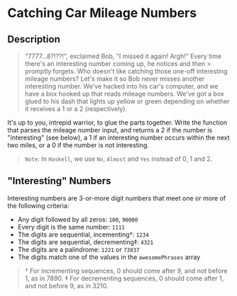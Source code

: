 # Catching Car Mileage Numbers

## Description

> "7777...8?!??!", exclaimed Bob, "I missed it again! Argh!" Every time there's an interesting number coming up, he notices and then > promptly forgets. Who doesn't like catching those one-off interesting mileage numbers?
> Let's make it so Bob never misses another interesting number. We've hacked into his car's computer, and we have a box hooked up that  reads mileage numbers. We've got a box glued to his dash that lights up yellow or green depending on whether it receives a 1 or a 2 (respectively).

It's up to you, intrepid warrior, to glue the parts together. Write the function that parses the mileage number input, and returns a 2 if the number is "interesting" (see below), a 1 if an interesting number occurs within the next two miles, or a 0 if the number is not interesting.

> `Note`: In `Haskell`, we use `No`, `Almost` and `Yes` instead of 0, 1 and 2.

## "Interesting" Numbers

Interesting numbers are 3-or-more digit numbers that meet one or more of the following criteria:

* Any digit followed by all zeros: `100`, `90000`
* Every digit is the same number: `1111`
* The digits are sequential, incementing†: `1234`
* The digits are sequential, decrementing‡: `4321`
* The digits are a palindrome: `1221` or `73837`
* The digits match one of the values in the `awesomePhrases` array

> † For incrementing sequences, 0 should come after 9, and not before 1, as in 7890.
> ‡ For decrementing sequences, 0 should come after 1, and not before 9, as in 3210.
